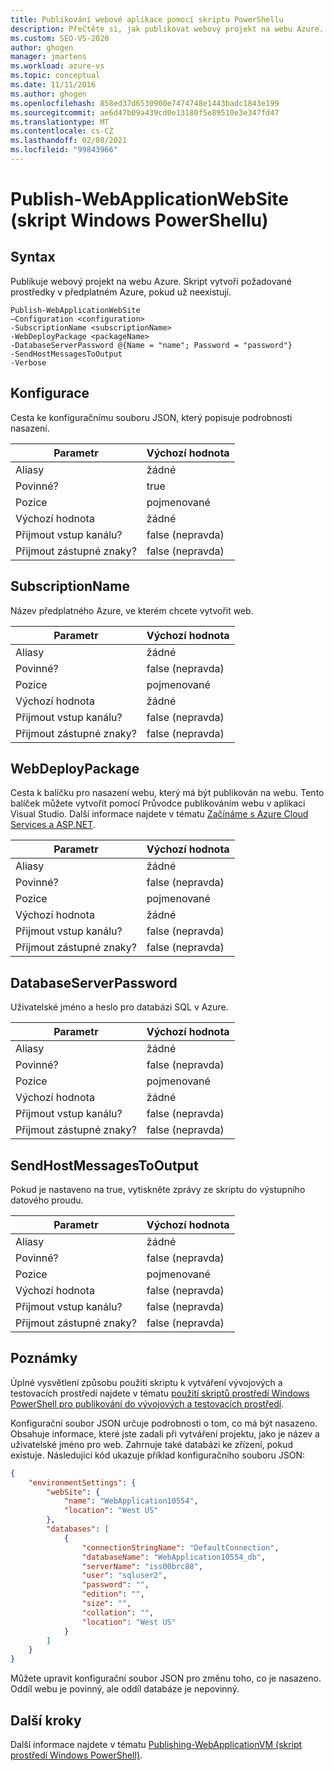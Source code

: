 ```yaml
---
title: Publikování webové aplikace pomocí skriptu PowerShellu
description: Přečtěte si, jak publikovat webový projekt na webu Azure. Tento skript vytvoří požadované prostředky v předplatném Azure, pokud už neexistují.
ms.custom: SEO-VS-2020
author: ghogen
manager: jmartens
ms.workload: azure-vs
ms.topic: conceptual
ms.date: 11/11/2016
ms.author: ghogen
ms.openlocfilehash: 858ed37d6530900e7474748e1443badc1843e199
ms.sourcegitcommit: ae6d47b09a439cd0e13180f5e89510e3e347fd47
ms.translationtype: MT
ms.contentlocale: cs-CZ
ms.lasthandoff: 02/08/2021
ms.locfileid: "99843966"
---
```

# <a name="publish-webapplicationwebsite-windows-powershell-script"></a>Publish-WebApplicationWebSite (skript Windows PowerShellu)
## <a name="syntax"></a>Syntax
Publikuje webový projekt na webu Azure. Skript vytvoří požadované prostředky v předplatném Azure, pokud už neexistují.

```
Publish-WebApplicationWebSite
–Configuration <configuration>
-SubscriptionName <subscriptionName>
-WebDeployPackage <packageName>
-DatabaseServerPassword @{Name = "name"; Password = "password"}
-SendHostMessagesToOutput
-Verbose
```

## <a name="configuration"></a>Konfigurace
Cesta ke konfiguračnímu souboru JSON, který popisuje podrobnosti nasazení.

| Parametr | Výchozí hodnota |
| --- | --- |
| Aliasy |žádné |
| Povinné? |true |
| Pozice |pojmenované |
| Výchozí hodnota |žádné |
| Přijmout vstup kanálu? |false (nepravda) |
| Přijmout zástupné znaky? |false (nepravda) |

## <a name="subscriptionname"></a>SubscriptionName
Název předplatného Azure, ve kterém chcete vytvořit web.

| Parametr | Výchozí hodnota |
| --- | --- |
| Aliasy |žádné |
| Povinné? |false (nepravda) |
| Pozice |pojmenované |
| Výchozí hodnota |žádné |
| Přijmout vstup kanálu? |false (nepravda) |
| Přijmout zástupné znaky? |false (nepravda) |

## <a name="webdeploypackage"></a>WebDeployPackage
Cesta k balíčku pro nasazení webu, který má být publikován na webu. Tento balíček můžete vytvořit pomocí Průvodce publikováním webu v aplikaci Visual Studio. Další informace najdete v tématu [Začínáme s Azure Cloud Services a ASP.NET](vs-azure-tools-publish-webapplicationwebsite-windows-powershell-script.md).

| Parametr | Výchozí hodnota |
| --- | --- |
| Aliasy |žádné |
| Povinné? |false (nepravda) |
| Pozice |pojmenované |
| Výchozí hodnota |žádné |
| Přijmout vstup kanálu? |false (nepravda) |
| Přijmout zástupné znaky? |false (nepravda) |

## <a name="databaseserverpassword"></a>DatabaseServerPassword
Uživatelské jméno a heslo pro databázi SQL v Azure.

| Parametr | Výchozí hodnota |
| --- | --- |
| Aliasy |žádné |
| Povinné? |false (nepravda) |
| Pozice |pojmenované |
| Výchozí hodnota |žádné |
| Přijmout vstup kanálu? |false (nepravda) |
| Přijmout zástupné znaky? |false (nepravda) |

## <a name="sendhostmessagestooutput"></a>SendHostMessagesToOutput
Pokud je nastaveno na true, vytiskněte zprávy ze skriptu do výstupního datového proudu.

| Parametr | Výchozí hodnota |
| --- | --- |
| Aliasy |žádné |
| Povinné? |false (nepravda) |
| Pozice |pojmenované |
| Výchozí hodnota |false (nepravda) |
| Přijmout vstup kanálu? |false (nepravda) |
| Přijmout zástupné znaky? |false (nepravda) |

## <a name="remarks"></a>Poznámky
Úplné vysvětlení způsobu použití skriptu k vytváření vývojových a testovacích prostředí najdete v tématu [použití skriptů prostředí Windows PowerShell pro publikování do vývojových a testovacích prostředí](vs-azure-tools-publishing-using-powershell-scripts.md).

Konfigurační soubor JSON určuje podrobnosti o tom, co má být nasazeno. Obsahuje informace, které jste zadali při vytváření projektu, jako je název a uživatelské jméno pro web. Zahrnuje také databázi ke zřízení, pokud existuje. Následující kód ukazuje příklad konfiguračního souboru JSON:

```json
{
    "environmentSettings": {
        "webSite": {
            "name": "WebApplication10554",
            "location": "West US"
        },
        "databases": [
            {
                "connectionStringName": "DefaultConnection",
                "databaseName": "WebApplication10554_db",
                "serverName": "iss00brc88",
                "user": "sqluser2",
                "password": "",
                "edition": "",
                "size": "",
                "collation": "",
                "location": "West US"
            }
        ]
    }
}
```

Můžete upravit konfigurační soubor JSON pro změnu toho, co je nasazeno. Oddíl webu je povinný, ale oddíl databáze je nepovinný.

## <a name="next-steps"></a>Další kroky
Další informace najdete v tématu [Publishing-WebApplicationVM (skript prostředí Windows PowerShell)](vs-azure-tools-publish-webapplicationvm.md).
